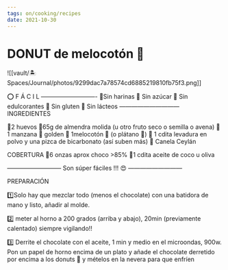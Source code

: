```yaml
---
tags: on/cooking/recipes
date: 2021-10-30
---
```

# DONUT de melocotón 🍑

![[vault/🏝 Spaces/Journal/photos/9299dac7a78574cd6885219810fb75f3.png]]

⭕️ F Á C I L
—————————-
🌱Sin harinas
🌱 Sin azúcar
🌱 Sin edulcorantes
🌱 Sin gluten
🌱 Sin lácteos
——————————
INGREDIENTES

🔸2 huevos
🔸65g de almendra molida (u otro fruto seco o semilla o avena)
🔸 1 manzana 🍎 golden
🔸 1melocotón 🍑 (o plátano 🍌)
🔸 1 cdita levadura en polvo y una pizca de bicarbonato (así suben más)
🔸 Canela Ceylán

COBERTURA
🔸6 onzas aprox choco >85%
🔸1 cdita aceite de coco u oliva

—————————
Son súper fáciles !!! 😍
—————————

PREPARACIÓN

1️⃣Solo hay que mezclar todo (menos el chocolate) con una batidora de mano y listo, añadir al molde.

2️⃣ meter al horno a 200 grados (arriba y abajo), 20min (previamente calentado) siempre vigilando!!

3️⃣ Derrite el chocolate con el aceite, 1 min y medio en el microondas, 900w. Pon un papel de horno encima de un plato y añade el chocolate derretido por encima a los donuts 🍩 y mételos en la nevera para que enfríen

